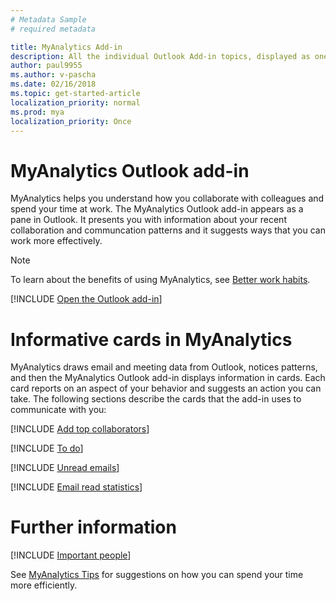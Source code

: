 ```yaml
---
# Metadata Sample
# required metadata

title: MyAnalytics Add-in
description: All the individual Outlook Add-in topics, displayed as one.
author: paul9955
ms.author: v-pascha
ms.date: 02/16/2018
ms.topic: get-started-article
localization_priority: normal 
ms.prod: mya
localization_priority: Once
---
```


# MyAnalytics Outlook add-in

MyAnalytics helps you understand how you collaborate with colleagues and spend your time at work. The MyAnalytics Outlook add-in appears as a pane in Outlook. It presents you with information about your recent collaboration and communcation patterns and it suggests ways that you can work more effectively.

> [!Note] 
> To learn about the benefits of using MyAnalytics, see [Better work habits](../Overview/Better-work-habits.md).

[!INCLUDE [Open the Outlook add-in](MyA-Outlook-add-in/MyA-Open-Add-in.md)]

# Informative cards in MyAnalytics

MyAnalytics draws email and meeting data from Outlook, notices patterns, and then the MyAnalytics Outlook add-in displays information in cards. Each card reports on an aspect of your behavior and suggests an action you can take. The following sections describe the cards that the add-in uses to communicate with you:  

[!INCLUDE [Add top collaborators](MyA-Outlook-add-in/MyA-Add-in-Add-top-collab.md)]

[!INCLUDE [To do](MyA-Outlook-add-in/MyA-Add-in-To-do.md)]

[!INCLUDE [Unread emails](MyA-Outlook-add-in/MyA-Add-in-Unread-emails.md)]

[!INCLUDE [Email read statistics](MyA-Outlook-add-in/MyA-Add-in-Email-read-stats.md)]

# Further information

[!INCLUDE [Important people](../Overview/Important-people.md)]

See [MyAnalytics Tips](../Overview/Tips.md) for suggestions on how you can spend your time more efficiently. 
